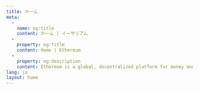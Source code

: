 ```yaml
---
title: ホーム
meta:
  - 
    name: og:title
    content: ホーム | イーサリアム
  - 
    property: og:title
    content: Home | Ethereum
  - 
    property: og:description
    content: Ethereum is a global, decentralized platform for money and new kinds of applications. On Ethereum, you can write code that controls money, and build applications accessible anywhere in the world.
lang: ja
layout: home
---
```


<HomePage/>